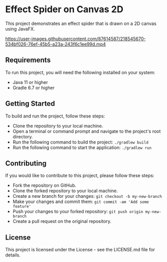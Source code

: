 # Effect Spider on Canvas 2D

This project demonstrates an effect spider that is drawn on a 2D canvas using JavaFX.


https://user-images.githubusercontent.com/87614587/218545670-534bf026-76ef-45b5-a23a-243f6c1ee99d.mp4



## Requirements

To run this project, you will need the following installed on your system:

- Java 11 or higher
- Gradle 6.7 or higher

## Getting Started

To build and run the project, follow these steps:

- Clone the repository to your local machine.
- Open a terminal or command prompt and navigate to the project's root directory.
- Run the following command to build the project: `./gradlew build`
- Run the following command to start the application: `./gradlew run`

## Contributing

If you would like to contribute to this project, please follow these steps:

- Fork the repository on GitHub.
- Clone the forked repository to your local machine.
- Create a new branch for your changes: `git checkout -b my-new-branch`
- Make your changes and commit them: `git commit -am 'Add some feature'`
- Push your changes to your forked repository: `git push origin my-new-branch`
- Create a pull request on the original repository.

## License

This project is licensed under the License - see the LICENSE.md file for details.
